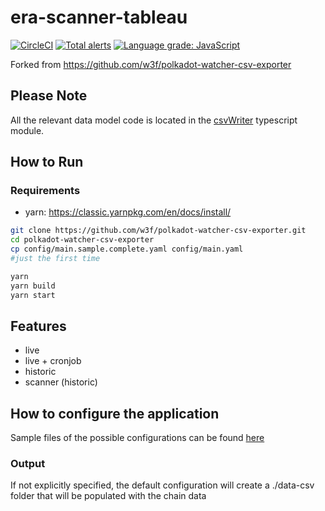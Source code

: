 # era-scanner-tableau

[![CircleCI](https://circleci.com/gh/w3f/polkadot-watcher-csv-exporter.svg?style=svg)](https://circleci.com/gh/w3f/polkadot-watcher-csv-exporter) [![Total alerts](https://img.shields.io/lgtm/alerts/g/w3f/polkadot-watcher-csv-exporter.svg?logo=lgtm&logoWidth=18)](https://lgtm.com/projects/g/w3f/polkadot-watcher-csv-exporter/alerts/) [![Language grade: JavaScript](https://img.shields.io/lgtm/grade/javascript/g/w3f/polkadot-watcher-csv-exporter.svg?logo=lgtm&logoWidth=18)](https://lgtm.com/projects/g/w3f/polkadot-watcher-csv-exporter/context:javascript)

Forked from https://github.com/w3f/polkadot-watcher-csv-exporter

## Please Note
All the relevant data model code is located in the [csvWriter](src/csvWriter.ts) typescript module.  

## How to Run 

### Requirements
- yarn: https://classic.yarnpkg.com/en/docs/install/

```bash
git clone https://github.com/w3f/polkadot-watcher-csv-exporter.git
cd polkadot-watcher-csv-exporter
cp config/main.sample.complete.yaml config/main.yaml 
#just the first time

yarn
yarn build
yarn start
```

## Features

- live
- live + cronjob
- historic
- scanner (historic)

## How to configure the application

Sample files of the possible configurations can be found [here](config/)

### Output
If not explicitly specified, the default configuration will create a ./data-csv folder that will be populated with the chain data 